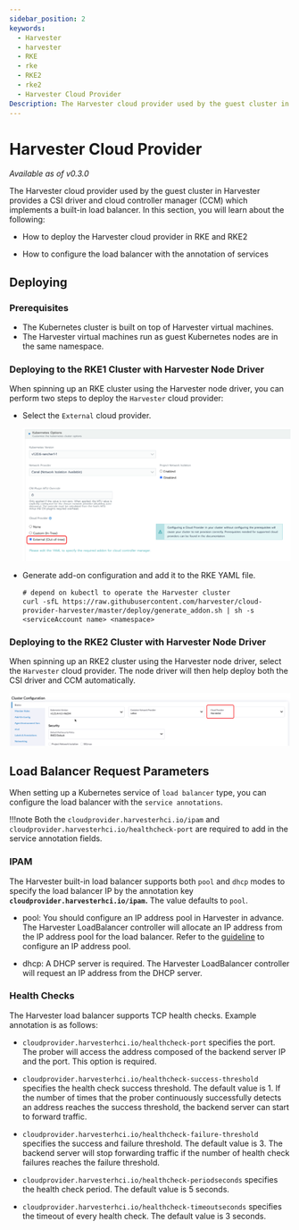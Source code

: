 ```yaml
---
sidebar_position: 2
keywords:
  - Harvester
  - harvester
  - RKE 
  - rke
  - RKE2
  - rke2
  - Harvester Cloud Provider
Description: The Harvester cloud provider used by the guest cluster in Harvester provides a CSI interface and cloud controller manager (CCM) which implements a built-in load balancer.
---
```

# Harvester Cloud Provider

_Available as of v0.3.0_

The Harvester cloud provider used by the guest cluster in Harvester provides a CSI driver and cloud controller manager (CCM) which implements a built-in load balancer. In this section, you will learn about the following:

- How to deploy the Harvester cloud provider in RKE and RKE2

- How to configure the load balancer with the annotation of services

## Deploying

### Prerequisites
- The Kubernetes cluster is built on top of Harvester virtual machines.
- The Harvester virtual machines run as guest Kubernetes nodes are in the same namespace.

### Deploying to the RKE1 Cluster with Harvester Node Driver
When spinning up an RKE cluster using the Harvester node driver, you can perform two steps to deploy the `Harvester` cloud provider:

- Select the `External` cloud provider.

  ![](assets/rke-cloud-provider.png)
  
- Generate add-on configuration and add it to the RKE YAML file.
  ```
  # depend on kubectl to operate the Harvester cluster
  curl -sfL https://raw.githubusercontent.com/harvester/cloud-provider-harvester/master/deploy/generate_addon.sh | sh -s <serviceAccount name> <namespace>
  ```
  
### Deploying to the RKE2 Cluster with Harvester Node Driver
When spinning up an RKE2 cluster using the Harvester node driver, select the `Harvester` cloud provider. The node driver will then help deploy both the CSI driver and CCM automatically.

  ![](assets/rke2-cloud-provider.png)

## Load Balancer Request Parameters
When setting up a Kubernetes service of `load balancer` type, you can configure the load balancer with the `service annotations`.

!!!note
    Both the `cloudprovider.harvesterhci.io/ipam` and `cloudprovider.harvesterhci.io/healthcheck-port` are required to add in the service annotation fields.

### IPAM
The Harvester built-in load balancer supports both `pool` and `dhcp` modes to specify the load balancer IP by the annotation key **`cloudprovider.harvesterhci.io/ipam`.** The value defaults to `pool`.

- pool: You should configure an IP address pool in Harvester in advance. The Harvester LoadBalancer controller will allocate an IP address from the IP address pool for the load balancer. Refer to the [guideline](https://github.com/kube-vip/kube-vip-cloud-provider#global-and-namespace-pools) to configure an IP address pool.
                                                                                                                                                                                                  
- dhcp:  A DHCP server is required. The Harvester LoadBalancer controller will request an IP address from the DHCP server.

### Health Checks
The Harvester load balancer supports TCP health checks. Example annotation is as follows:

- `cloudprovider.harvesterhci.io/healthcheck-port` specifies the port. The prober will access the address composed of the backend server IP and the port. This option is required.

- `cloudprovider.harvesterhci.io/healthcheck-success-threshold` specifies the health check success threshold. The default value is 1. If the number of times that the prober continuously successfully detects an address reaches the success threshold, the backend server can start to forward traffic.

- `cloudprovider.harvesterhci.io/healthcheck-failure-threshold` specifies the success and failure threshold. The default value is 3. The backend server will stop forwarding traffic if the number of health check failures reaches the failure threshold. 

- `cloudprovider.harvesterhci.io/healthcheck-periodseconds` specifies the health check period. The default value is 5 seconds.

- `cloudprovider.harvesterhci.io/healthcheck-timeoutseconds` specifies the timeout of every health check. The default value is 3 seconds.
